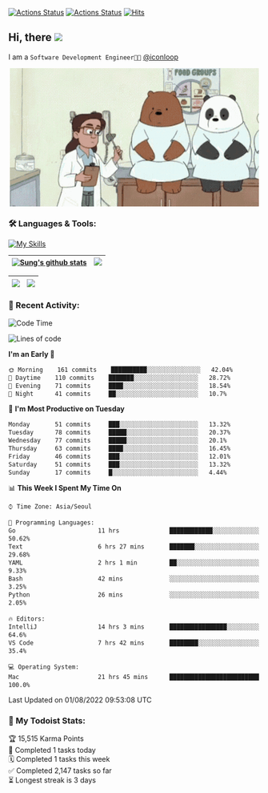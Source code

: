 
[![Actions Status](https://github.com/ddok2/ddok2/workflows/Todoist%20Readme/badge.svg)](https://github.com/ddok2/ddok2/actions)
[![Actions Status](https://github.com/ddok2/ddok2/workflows/wakatime-stats/badge.svg)](https://github.com/ddok2/ddok2/actions)
[![Hits](https://hits.seeyoufarm.com/api/count/incr/badge.svg?url=https%3A%2F%2Fgithub.com%2Fddok2&count_bg=%23FF9595&title_bg=%23555555&icon=github.svg&icon_color=%23FFFFFF&title=hits&edge_flat=false)](https://hits.seeyoufarm.com)

<!-- ![visitors](https://visitor-badge.laobi.icu/badge?page_id=ddok2.ddok2) -->
## Hi, there <img src="https://raw.githubusercontent.com/MartinHeinz/MartinHeinz/master/wave.gif" width="3%">

I am a `Software Development Engineer🧑‍💻` [@iconloop](https://github.com/iconloop)


<p align="center">
    <img align="center" alt="GIF" src="img/debugging.gif" />
</p>


### 🛠 Languages & Tools:

[![My Skills](https://skillicons.dev/icons?i=go,js,ts,py,express,react,svelte,jquery,pug,mongodb,mysql,redis,aws,docker,kubernetes)](https://skillicons.dev)


| <a href="https://github.com/ddok2"><img align="center" src="https://github-readme-stats.vercel.app/api?username=ddok2&show_icons=true&include_all_commits=true&count_private=true&theme=buefy&hide_border=true" alt="Sung's github stats" /></a> | <a href="https://github.com/ddok2"><img src="http://github-readme-streak-stats.herokuapp.com?user=ddok2&hide_border=true" /></a> |
| ------------- |------------- |


| <a href="https://github.com/ddok2"><img align="center" src="https://github-readme-stats.vercel.app/api/top-langs/?username=ddok2&theme=buefy&hide=html,css&hide_border=true width=50%" /></a> | <a href="https://github.com/ddok2"><img align="center" src="https://activity-graph.herokuapp.com/graph?username=ddok2&theme=github&hide_border=true" height="250" /></a> |
| ------------- |--------------------------------------------------------------------------------------------------------------------------------------------------------------------------|


<!-- <details open>
    <summary>📈 My GitHub Stats</summary>
    <p align="center">
        <a href="https://github.com/ddok2">
            <img align="center" src="https://github-readme-stats.vercel.app/api?username=ddok2&show_icons=true&include_all_commits=true&count_private=true&theme=buefy&hide_border=true" alt="Sung's github stats" />
        </a>
    </p>
</details>
<details>
    <summary>💬 Top Languages</summary>
    <p align="center"> 
        <a href="https://github.com/ddok2">
            <img align="center" src="https://github-readme-stats.vercel.app/api/top-langs/?username=ddok2&layout=compact&theme=buefy&hide=html,css&hide_border=true" />
        </a>
    </p>
</details> -->


### 🌈 Recent Activity:
<!--START_SECTION:waka-->
![Code Time](http://img.shields.io/badge/Code%20Time-0%20secs-blue)

![Lines of code](https://img.shields.io/badge/From%20Hello%20World%20I%27ve%20Written-274%20Thousand%20lines%20of%20code-blue)

**I'm an Early 🐤** 

```text
🌞 Morning    161 commits    ██████████░░░░░░░░░░░░░░░   42.04% 
🌆 Daytime    110 commits    ███████░░░░░░░░░░░░░░░░░░   28.72% 
🌃 Evening    71 commits     ████░░░░░░░░░░░░░░░░░░░░░   18.54% 
🌙 Night      41 commits     ██░░░░░░░░░░░░░░░░░░░░░░░   10.7%

```
📅 **I'm Most Productive on Tuesday** 

```text
Monday       51 commits     ███░░░░░░░░░░░░░░░░░░░░░░   13.32% 
Tuesday      78 commits     █████░░░░░░░░░░░░░░░░░░░░   20.37% 
Wednesday    77 commits     █████░░░░░░░░░░░░░░░░░░░░   20.1% 
Thursday     63 commits     ████░░░░░░░░░░░░░░░░░░░░░   16.45% 
Friday       46 commits     ███░░░░░░░░░░░░░░░░░░░░░░   12.01% 
Saturday     51 commits     ███░░░░░░░░░░░░░░░░░░░░░░   13.32% 
Sunday       17 commits     █░░░░░░░░░░░░░░░░░░░░░░░░   4.44%

```


📊 **This Week I Spent My Time On** 

```text
⌚︎ Time Zone: Asia/Seoul

💬 Programming Languages: 
Go                       11 hrs              ████████████░░░░░░░░░░░░░   50.62% 
Text                     6 hrs 27 mins       ███████░░░░░░░░░░░░░░░░░░   29.68% 
YAML                     2 hrs 1 min         ██░░░░░░░░░░░░░░░░░░░░░░░   9.33% 
Bash                     42 mins             ░░░░░░░░░░░░░░░░░░░░░░░░░   3.25% 
Python                   26 mins             ░░░░░░░░░░░░░░░░░░░░░░░░░   2.05%

🔥 Editors: 
IntelliJ                 14 hrs 3 mins       ████████████████░░░░░░░░░   64.6% 
VS Code                  7 hrs 42 mins       ████████░░░░░░░░░░░░░░░░░   35.4%

💻 Operating System: 
Mac                      21 hrs 45 mins      █████████████████████████   100.0%

```


 Last Updated on 01/08/2022 09:53:08 UTC
<!--END_SECTION:waka-->

### 🚧 My Todoist Stats:
<!-- TODO-IST:START -->
🏆  15,515 Karma Points           
🌸  Completed 1 tasks today           
🗓  Completed 1 tasks this week           
✅  Completed 2,147 tasks so far           
⏳  Longest streak is 3 days
<!-- TODO-IST:END -->

